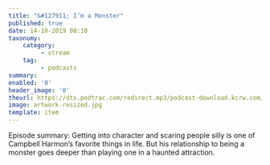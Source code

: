```yaml
---
title: "&#127911; I’m a Monster"
published: true
date: 14-10-2019 08:10
taxonomy:
    category:
         - stream
    tag:
         - podcasts
summary:
enabled: '0'
header_image: '0'
theurl: https://dts.podtrac.com/redirect.mp3/podcast-download.kcrw.com/kcrw/audio/podcast/etc/nw/KCRW-nocturne-im_a_monster-191008.mp3
image: artwork-resized.jpg
template: item
---
```

 
Episode summary: Getting into character and scaring people silly is one of Campbell Harmon’s favorite things in life. But his relationship to being a monster goes deeper than playing one in a haunted attraction.
